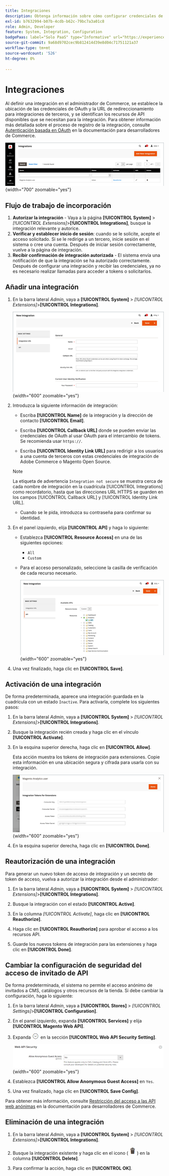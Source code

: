 ```yaml
---
title: Integraciones
description: Obtenga información sobre cómo configurar credenciales de OAuth y redirigir URL para integraciones de terceros.
exl-id: b7632994-b07b-4cdb-b62c-79bc7a3a01c8
role: Admin, Developer
feature: System, Integration, Configuration
badgePaas: label="Solo PaaS" type="Informative" url="https://experienceleague.adobe.com/es/docs/commerce/user-guides/product-solutions" tooltip="Se aplica solo a proyectos de Adobe Commerce en la nube (infraestructura PaaS administrada por Adobe) y a proyectos locales."
source-git-commit: 9a68d9702cec9b812414d39e8d04c71751121a37
workflow-type: tm+mt
source-wordcount: '526'
ht-degree: 0%

---
```


# Integraciones

Al definir una integración en el administrador de Commerce, se establece la ubicación de las credenciales de OAuth y la URL de redireccionamiento para integraciones de terceros, y se identifican los recursos de API disponibles que se necesitan para la integración. Para obtener información más detallada sobre el proceso de registro de la integración, consulte [Autenticación basada en OAuth](https://developer.adobe.com/commerce/webapi/get-started/authentication/gs-authentication-oauth/) en la documentación para desarrolladores de Commerce.

![Integraciones](./assets/integrations.png){width="700" zoomable="yes"}

## Flujo de trabajo de incorporación

1. **Autorizar la integración** - Vaya a la página **[!UICONTROL System]** > _[!UICONTROL Extensions]_>**[!UICONTROL Integrations]**, busque la integración relevante y autorice.
1. **Verificar y establecer inicio de sesión**: cuando se le solicite, acepte el acceso solicitado. Si se le redirige a un tercero, inicie sesión en el sistema o cree una cuenta. Después de iniciar sesión correctamente, vuelve a la página de integración.
1. **Recibir confirmación de integración autorizada** - El sistema envía una notificación de que la integración se ha autorizado correctamente. Después de configurar una integración y recibir las credenciales, ya no es necesario realizar llamadas para acceder a tokens o solicitarlos.

## Añadir una integración

1. En la barra lateral _Admin_, vaya a **[!UICONTROL System]** > _[!UICONTROL Extensions]_>**[!UICONTROL Integrations]**.

   ![Nueva integración](./assets/integration-new.png){width="600" zoomable="yes"}

1. Introduzca la siguiente información de integración:

   - Escriba **[!UICONTROL Name]** de la integración y la dirección de contacto **[!UICONTROL Email]**.

   - Escriba **[!UICONTROL Callback URL]** donde se pueden enviar las credenciales de OAuth al usar OAuth para el intercambio de tokens. Se recomienda usar `https://`.

   - Escriba **[!UICONTROL Identity Link URL]** para redirigir a los usuarios a una cuenta de terceros con estas credenciales de integración de Adobe Commerce o Magento Open Source.

   >[!NOTE]
   >
   > La etiqueta de advertencia `Integration not secure` se muestra cerca de cada nombre de integración en la cuadrícula [!UICONTROL Integrations] como recordatorio, hasta que las direcciones URL HTTPS se guarden en los campos [!UICONTROL Callback URL] y [!UICONTROL Identity Link URL].

   - Cuando se le pida, introduzca su contraseña para confirmar su identidad.

1. En el panel izquierdo, elija **[!UICONTROL API]** y haga lo siguiente:

   - Establezca **[!UICONTROL Resource Access]** en una de las siguientes opciones:

      - `All`
      - `Custom`

   - Para el acceso personalizado, seleccione la casilla de verificación de cada recurso necesario.

     ![Integraciones - API disponible](./assets/integrations-available-api.png){width="600" zoomable="yes"}

1. Una vez finalizado, haga clic en **[!UICONTROL Save]**.

## Activación de una integración

De forma predeterminada, aparece una integración guardada en la cuadrícula con un estado `Inactive`. Para activarla, complete los siguientes pasos:

1. En la barra lateral _Admin_, vaya a **[!UICONTROL System]** > _[!UICONTROL Extensions]_>**[!UICONTROL Integrations]**.

1. Busque la integración recién creada y haga clic en el vínculo **[!UICONTROL Activate]**.

1. En la esquina superior derecha, haga clic en **[!UICONTROL Allow]**.

   Esta acción muestra los tokens de integración para extensiones. Copie esta información en una ubicación segura y cifrada para usarla con su integración.

   ![Tokens de integración para extensiones](./assets/integration-tokens-for-extensions.png){width="600" zoomable="yes"}

1. En la esquina superior derecha, haga clic en **[!UICONTROL Done]**.

## Reautorización de una integración

Para generar un nuevo token de acceso de integración y un secreto de token de acceso, vuelva a autorizar la integración desde el administrador:

1. En la barra lateral _Admin_, vaya a **[!UICONTROL System]** > _[!UICONTROL Extensions]_>**[!UICONTROL Integrations]**.

1. Busque la integración con el estado **[!UICONTROL Active]**.

1. En la columna _[!UICONTROL Activate]_, haga clic en **[!UICONTROL Reauthorize]**.

1. Haga clic en **[!UICONTROL Reauthorize]** para aprobar el acceso a los recursos API.

1. Guarde los nuevos tokens de integración para las extensiones y haga clic en **[!UICONTROL Done]**.

## Cambiar la configuración de seguridad del acceso de invitado de API

De forma predeterminada, el sistema no permite el acceso anónimo de invitados a CMS, catálogos y otros recursos de la tienda. Si debe cambiar la configuración, haga lo siguiente:

1. En la barra lateral _Admin_, vaya a **[!UICONTROL Stores]** > _[!UICONTROL Settings]_>**[!UICONTROL Configuration]**.

1. En el panel izquierdo, expanda **[!UICONTROL Services]** y elija **[!UICONTROL Magento Web API]**.

1. Expanda ![Selector de expansión](../assets/icon-display-expand.png) en la sección **[!UICONTROL Web API Security Setting]**.

   ![Configuración de servicios - Configuración de seguridad de API web](../configuration-reference/services/assets/web-api-security.png){width="600" zoomable="yes"}

1. Establezca **[!UICONTROL Allow Anonymous Guest Access]** en `Yes`.

1. Una vez finalizado, haga clic en **[!UICONTROL Save Config]**.

Para obtener más información, consulte [Restricción del acceso a las API web anónimas](https://developer.adobe.com/commerce/webapi/rest/use-rest/anonymous-api-security/) en la documentación para desarrolladores de Commerce.

## Eliminación de una integración

1. En la barra lateral _Admin_, vaya a **[!UICONTROL System]** > _[!UICONTROL Extensions]_>**[!UICONTROL Integrations]**.

1. Busque la integración existente y haga clic en el icono ( ![icono de la papelera](../assets/icon-delete-trashcan-solid.png) ) en la columna **[!UICONTROL Delete]**.

1. Para confirmar la acción, haga clic en **[!UICONTROL OK]**.
